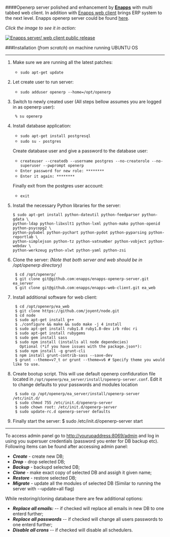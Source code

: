 ####Openerp server polished and enhancement by [**Enapps**](http://enapps.co.uk) with multi tabbed web client. In addition with [Enapps web client](https://github.com/enapps/enapps-web-client) brings ERP system to the next level.
Enapps openerp server could be found [here](https://github.com/enapps/enapps-openerp-server).

*Click the image to see it in action:*

[![Enapps server/ web client public release](http://img.youtube.com/vi/7aJPrmKQMcM/0.jpg)](http://www.youtube.com/watch?v=7aJPrmKQMcM&feature=youtu.be)

###Installation (*from scratch*) on machine running UBUNTU OS
***

1.  Make sure we are running all the latest patches:
    - `sudo apt-get update`

2.  Let create user to run server:
    - `sudo adduser openerp --home=/opt/openerp`

3. Switch to newly created user (All steps bellow assumes you are logged in as openerp user):

        % su openerp

4.  Install database application:
    - `sudo apt-get install postgresql`
    - `sudo su - postgres`

    Create database user and give a password to the database user:
    - `createuser --createdb --username postgres --no-createrole --no-superuser --pwprompt openerp`
    - `Enter password for new role: ********`
    - `Enter it again: ********`

    Finally exit from the postgres user account:
    - `exit`

5.  Install the necessary Python libraries for the server:

        $ sudo apt-get install python-dateutil python-feedparser python-gdata \
        python-ldap python-libxslt1 python-lxml python-mako python-openid python-psycopg2 \
        python-pybabel python-pychart python-pydot python-pyparsing python-reportlab \
        python-simplejson python-tz python-vatnumber python-vobject python-webdav \
        python-werkzeug python-xlwt python-yaml python-zsi

6. Clone the server:
        *(Note that both server and web should be in /opt/openerp directory)*

        $ cd /opt/openerp/
        $ git clone git@github.com:enapps/enapps-openerp-server.git ea_server
        $ git clone git@github.com:enapps/enapps-web-client.git ea_web

7. Install additional software for web client:

        $ cd /opt/openerp/ea_web
        $ git clone https://github.com/joyent/node.git
        $ cd node
        $ sudo apt-get install g++
        $ ./configure && make && sudo make -j 4 install
        $ sudo apt-get install ruby1.8 ruby1.8-dev irb rdoc ri
        $ sudo apt-get install rubygems
        $ sudo gem install sass
        $ sudo npm install (installs all node dependecies)
          Optional (*if you have issues with the package.json*):
        $ sudo npm install -g grunt-cli
        $ npm install grunt-contrib-sass --save-dev
        $ grunt --theme=v7_t or grunt --theme=v6 # Specify theme you would like to use.

8. Create bootup script.
    This will use default openerp confiduration file located in `/opt/openerp/ea_server/install/openerp-server.conf`. Edit it to change defaults to your passwords and modules location

        $ sudo cp /opt/openerp/ea_server/install/openerp-server /etc/init.d/
        $ sudo chmod 755 /etc/init.d/openerp-server
        $ sudo chown root: /etc/init.d/openerp-server
        $ sudo update-rc.d openerp-server defaults

9. Finally start the server:
        $ sudo /etc/init.d/openerp-server start

----
To access admin panel go to [http://yourupaddress:8069/admin](http://youripaddress:8069/admin) and log in using you supersuer credentials (password you enter for DB backup etc). Following items can be found after accessing admin panel:

- *__Create__* - create new DB;
- *__Drop__* - drop selected DB;
-  *__Backup__* - backupd selected DB;
-  *__Clone__* - make exact copy of selected DB and assigh it given name;
-  *__Restore__* - restore selected DB;
-  *__Migrate__* - update all the modules of selected DB (Similar to running the server with --update=all flag)


While restoring/cloning database there are few additional options:
* *__Replace all emails:__* -- if checked will replace all emails in new DB to one enterd further;
*  *__Replace all passwords__* -- if checked will change all users passwords to one enterd further;
*  *__Disable all crons__* -- if checked will disable all schedulers.

